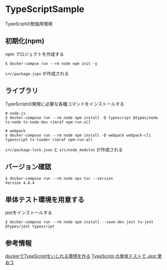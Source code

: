 # TypeScriptSample
TypeSciptの勉強用環境

## 初期化(npm)

npm プロジェクトを作成する

```
$ docker-compse run --rm node npm init -y
```

`src/package.jspn` が作成される

## ライブラリ

TypeScriptの開発に必要な各種コマンドをインストールする

```
# node-js
$ docker-compose run --rm node npm install -D typescript @types/node ts-node ts-node-dev rimraf npm-run-all

# webpack
$ docker-compose run --rm node npm install -D webpack webpack-cli typescript ts-loader rimraf npm-run-all
```
`src/package-lock.json` と `src/node_modules` が作成される

## バージョン確認

```
$ docker-compose run --rm node npx tsc --version
Version 4.4.4
```

## 単体テスト環境を用意する

jestをインストールする

```
$ docker-compose run --rm node npm install --save-dev jest ts-jest @types/jest typescript
```

## 参考情報

[dockerでTypeScriptをいじれる環境を作る](https://qiita.com/reflet/items/538753d5dcf3560567a9)
[TypeScript の単体テストで Jest 使おう](https://qiita.com/okazuki/items/991a068892e946531612)